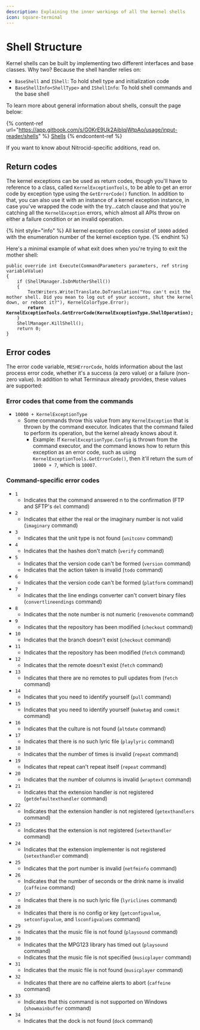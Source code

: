 ```yaml
---
description: Explaining the inner workings of all the kernel shells
icon: square-terminal
---
```


# Shell Structure

Kernel shells can be built by implementing two different interfaces and base classes. Why two? Because the shell handler relies on:

* `BaseShell` and `IShell`: To hold shell type and initialization code
* `BaseShellInfo<ShellType>` and `IShellInfo`: To hold shell commands and the base shell

To learn more about general information about shells, consult the page below:

{% content-ref url="https://app.gitbook.com/s/G0KrE9Uk2AiblqjWtpAo/usage/input-reader/shells" %}
[Shells](https://app.gitbook.com/s/G0KrE9Uk2AiblqjWtpAo/usage/input-reader/shells)
{% endcontent-ref %}

If you want to know about Nitrocid-specific additions, read on.

## Return codes

The kernel exceptions can be used as return codes, though you'll have to reference to a class, called `KernelExceptionTools`, to be able to get an error code by exception type using the `GetErrorCode()` function. In addition to that, you can also use it with an instance of a kernel exception instance, in case you've wrapped the code with the try...catch clause and that you're catching all the `KernelException` errors, which almost all APIs throw on either a failure condition or an invalid operation.

{% hint style="info" %}
All kernel exception codes consist of `10000` added with the enumeration number of the kernel exception type.
{% endhint %}

Here's a minimal example of what exit does when you're trying to exit the mother shell:

<pre class="language-csharp"><code class="lang-csharp">public override int Execute(CommandParameters parameters, ref string variableValue)
{
    if (ShellManager.IsOnMotherShell())
    {
        TextWriters.Write(Translate.DoTranslation("You can't exit the mother shell. Did you mean to log out of your account, shut the kernel down, or reboot it?"), KernelColorType.Error);
<strong>        return KernelExceptionTools.GetErrorCode(KernelExceptionType.ShellOperation);
</strong>    }
    ShellManager.KillShell();
    return 0;
}
</code></pre>

## Error codes

The error code variable, `MESHErrorCode`, holds information about the last process error code, whether it's a success (a zero value) or a failure (non-zero value). In addition to what Terminaux already provides, these values are supported:

### Error codes that come from the commands

* `10000 + KernelExceptionType`
  * Some commands throw this value from any `KernelException` that is thrown by the command executor. Indicates that the command failed to perform its operation, but the kernel already knows about it.
    * Example: If `KernelExceptionType.Config` is thrown from the command executor, and the command knows how to return this exception as an error code, such as using `KernelExceptionTools.GetErrorCode()`, then it'll return the sum of `10000 + 7`, which is `10007`.

### Command-specific error codes

* `1`
  * Indicates that the command answered n to the confirmation (FTP and SFTP's `del` command)
* `2`
  * Indicates that either the real or the imaginary number is not valid (`imaginary` command)
* `3`
  * Indicates that the unit type is not found (`unitconv` command)
* `4`
  * Indicates that the hashes don't match (`verify` command)
* `5`
  * Indicates that the version code can't be formed (`version` command)
  * Indicates that the action taken is invalid (`todo` command)
* `6`
  * Indicates that the version code can't be formed (`platform` command)
* `7`
  * Indicates that the line endings converter can't convert binary files (`convertlineendings` command)
* `8`
  * Indicates that the note number is not numeric (`removenote` command)
* `9`
  * Indicates that the repository has been modified (`checkout` command)
* `10`
  * Indicates that the branch doesn't exist (`checkout` command)
* `11`
  * Indicates that the repository has been modified (`fetch` command)
* `12`
  * Indicates that the remote doesn't exist (`fetch` command)
* `13`
  * Indicates that there are no remotes to pull updates from (`fetch` command)
* `14`
  * Indicates that you need to identify yourself (`pull` command)
* `15`
  * Indicates that you need to identify yourself (`maketag` and `commit` command)
* `16`
  * Indicates that the culture is not found (`altdate` command)
* `17`
  * Indicates that there is no such lyric file (`playlyric` command)
* `18`
  * Indicates that the number of times is invalid (`repeat` command)
* `19`
  * Indicates that repeat can't repeat itself (`repeat` command)
* `20`
  * Indicates that the number of columns is invalid (`wraptext` command)
* `21`
  * Indicates that the extension handler is not registered (`getdefaultexthandler` command)
* `22`
  * Indicates that the extension handler is not registered (`getexthandlers` command)
* `23`
  * Indicates that the extension is not registered (`setexthandler` command)
* `24`
  * Indicates that the extension implementer is not registered (`setexthandler` command)
* `25`
  * Indicates that the port number is invalid (`netfminfo` command)
* `26`
  * Indicates that the number of seconds or the drink name is invalid (`caffeine` command)
* `27`
  * Indicates that there is no such lyric file (`lyriclines` command)
* `28`
  * Indicates that there is no config or key (`getconfigvalue`, `setconfigvalue`, and `lsconfigvalues` command)
* `29`
  * Indicates that the music file is not found (`playsound` command)
* `30`
  * Indicates that the MPG123 library has timed out (`playsound` command)
  * Indicates that the music file is not specified (`musicplayer` command)
* `31`
  * Indicates that the music file is not found (`musicplayer` command)
* `32`
  * Indicates that there are no caffeine alerts to abort (`caffeine` command)
* `33`
  * Indicates that this command is not supported on Windows (`showmainbuffer` command)
* `34`
  * Indicates that the dock is not found (`dock` command)
